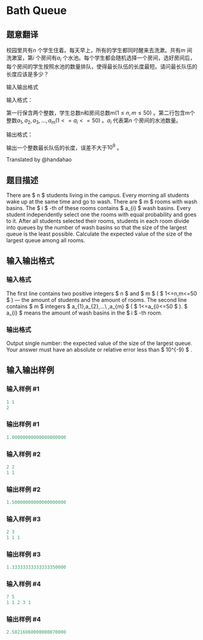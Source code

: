 # Bath Queue

## 题意翻译

校园里共有$n$ 个学生住着。每天早上，所有的学生都同时醒来去洗漱。共有$m$ 间洗漱室，第$i$ 个房间有$a_i$ 个水池。每个学生都会随机选择一个房间，选好房间后，每个房间的学生按照水池的数量排队，使得最长队伍的长度最短。请问最长队伍的长度应该是多少？

输入输出格式

输入格式：

第一行保含两个整数，学生总数n和房间总数$m(1\leq n,m\leq50)$ 。第二行包含m个整数$a_1,a_2,a_3,...,a_m(1<=a_i<=50)$ 。$a_i$ 代表第$n$ 个房间的水池数量。

输出格式：

输出一个整数最长队伍的长度，误差不大于$10^9$ 。

Translated by @handahao 

## 题目描述

There are $ n $ students living in the campus. Every morning all students wake up at the same time and go to wash. There are $ m $ rooms with wash basins. The $ i $ -th of these rooms contains $ a_{i} $ wash basins. Every student independently select one the rooms with equal probability and goes to it. After all students selected their rooms, students in each room divide into queues by the number of wash basins so that the size of the largest queue is the least possible. Calculate the expected value of the size of the largest queue among all rooms.

## 输入输出格式

### 输入格式

The first line contains two positive integers $ n $ and $ m $ ( $ 1<=n,m<=50 $ ) — the amount of students and the amount of rooms. The second line contains $ m $ integers $ a_{1},a_{2},...\ ,a_{m} $ ( $ 1<=a_{i}<=50 $ ). $ a_{i} $ means the amount of wash basins in the $ i $ -th room.

### 输出格式

Output single number: the expected value of the size of the largest queue. Your answer must have an absolute or relative error less than $ 10^{-9} $ .

## 输入输出样例

### 输入样例 #1

```cpp
1 1
2

```
### 输出样例 #1

```cpp
1.00000000000000000000

```
### 输入样例 #2

```cpp
2 2
1 1

```
### 输出样例 #2

```cpp
1.50000000000000000000

```
### 输入样例 #3

```cpp
2 3
1 1 1

```
### 输出样例 #3

```cpp
1.33333333333333350000

```
### 输入样例 #4

```cpp
7 5
1 1 2 3 1

```
### 输出样例 #4

```cpp
2.50216960000000070000

```
